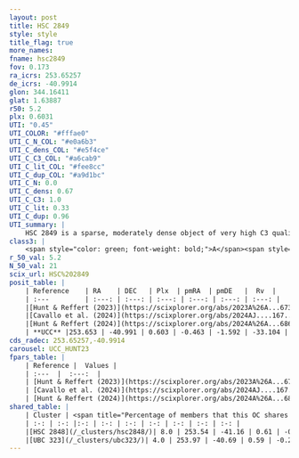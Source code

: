 ```yaml
---
layout: post
title: HSC 2849
style: style
title_flag: true
more_names: 
fname: hsc2849
fov: 0.173
ra_icrs: 253.65257
de_icrs: -40.9914
glon: 344.16411
glat: 1.63887
r50: 5.2
plx: 0.6031
UTI: "0.45"
UTI_COLOR: "#fffae0"
UTI_C_N_COL: "#e0a6b3"
UTI_C_dens_COL: "#e5f4ce"
UTI_C_C3_COL: "#a6cab9"
UTI_C_lit_COL: "#fee8cc"
UTI_C_dup_COL: "#a9d1bc"
UTI_C_N: 0.0
UTI_C_dens: 0.67
UTI_C_C3: 1.0
UTI_C_lit: 0.33
UTI_C_dup: 0.96
UTI_summary: |
    HSC 2849 is a sparse, moderately dense object of very high C3 quality. It was recently reported in the literature.This is a unique object, which shares a very small percentage of members with at least one previously reported entry, and a very small percentage with at least one entry reported in the same catalogue.<br><br><span style="color: #99180f; font-weight: bold;">Warning: </span>contains less than 25 stars with <i>P>0.5</i> estimated.
class3: |
    <span style="color: green; font-weight: bold;">A</span><span style="color: green; font-weight: bold;">A</span>
r_50_val: 5.2
N_50_val: 21
scix_url: HSC%202849
posit_table: |
    | Reference    | RA    | DEC   | Plx  | pmRA  | pmDE   |  Rv  |
    | :---         | :---: | :---: | :---: | :---: | :---: | :---: |
    |[Hunt & Reffert (2023)](https://scixplorer.org/abs/2023A%26A...673A.114H) | 253.648 | -40.985 | 0.6 | -0.459 | -1.586 | -30.329 |
    |[Cavallo et al. (2024)](https://scixplorer.org/abs/2024AJ....167...12C) | 253.675 | -41.007 | 0.6 | -- | -- | -- |
    |[Hunt & Reffert (2024)](https://scixplorer.org/abs/2024A%26A...686A..42H) | 253.648 | -40.985 | 0.6 | -0.459 | -1.586 | -30.329 |
    | **UCC** |253.653 | -40.991 | 0.603 | -0.463 | -1.592 | -33.104 | 
cds_radec: 253.65257,-40.9914
carousel: UCC_HUNT23
fpars_table: |
    | Reference |  Values |
    | :---  |  :---:  |
    | [Hunt & Reffert (2023)](https://scixplorer.org/abs/2023A%26A...673A.114H) | `AV50=1.065, diffAV50=0.296, MOD50=11.133, logAge50=6.611` |
    | [Cavallo et al. (2024)](https://scixplorer.org/abs/2024AJ....167...12C) | `AV50=1.33, dMod50=10.57, logAge50=6.99, [Fe/H]50=-0.63` |
    | [Hunt & Reffert (2024)](https://scixplorer.org/abs/2024A%26A...686A..42H) | `MassJ=344.055` |
shared_table: |
    | Cluster | <span title="Percentage of members that this OC shares with the ones listed">%</span>   | RA   | DEC   | Plx   | pmRA  | pmDE  | Rv | UTI |
    | :-: | :-: |:-: | :-: | :-: | :-: | :-: | :-: | :-: |
    |[HSC 2848](/_clusters/hsc2848/)| 8.0 | 253.54 | -41.16 | 0.61 | -0.57 | -1.71 | -15.7 |0.11 |
    |[UBC 323](/_clusters/ubc323/)| 4.0 | 253.97 | -40.69 | 0.59 | -0.23 | -1.25 | -21.03 |0.44 |
---
```

